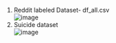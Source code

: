 1. Reddit labeled Dataset- df_all.csv<br>
![image](https://github.com/Laney422/CS5246Project8/assets/74254801/3bd26620-24a3-456b-8c8a-5e18810f9f06)
2. Suicide dataset<br>
![image](https://github.com/Laney422/CS5246Project8/assets/74254801/a88556cf-4499-401d-9e26-a0f92ee011ca)
